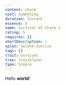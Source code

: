 ```yaml
---
content: charm
cost: something
duration: Instant
essence: 5
name: Survival e5 Charm 1
rating: 5
requires: []
shortDescription: ~
splat: Second Sunrise
tags: []
trait: Survival
tree: Trailblazer
type: Simple
---
```


Hello **world**!
